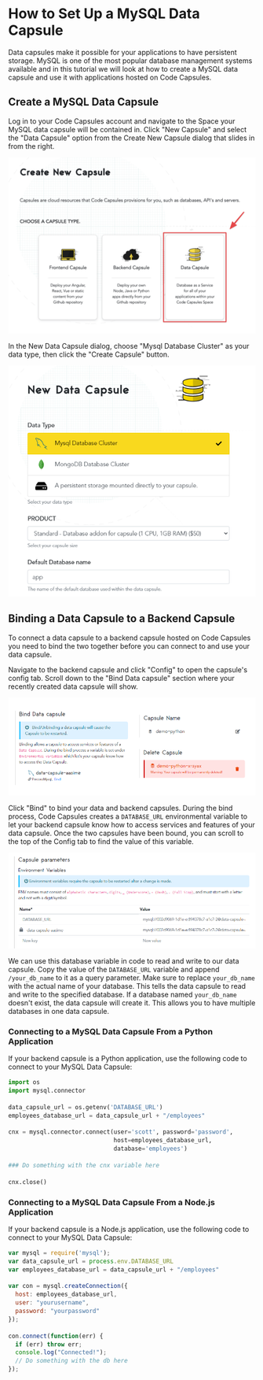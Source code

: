 # How to Set Up a MySQL Data Capsule

Data capsules make it possible for your applications to have persistent storage. MySQL is one of the most popular database management systems available and in this tutorial we will look at how to create a MySQL data capsule and use it with applications hosted on Code Capsules.

## Create a MySQL Data Capsule

Log in to your Code Capsules account and navigate to the Space your MySQL data capsule will be contained in. Click "New Capsule" and select the "Data Capsule" option from the Create New Capsule dialog that slides in from the right. 

![Create Data Capsule](../assets/reference/create-data-capsule.png)

In the New Data Capsule dialog, choose "Mysql Database Cluster" as your data type, then click the "Create Capsule" button. 

![MySQL Database Cluster](../assets/reference/mysql-database-cluster.png)  

## Binding a Data Capsule to a Backend Capsule

To connect a data capsule to a backend capsule hosted on Code Capsules you need to bind the two together before you can connect to and use your data capsule. 

Navigate to the backend capsule and click "Config" to open the capsule's config tab. Scroll down to the "Bind Data capsule" section where your recently created data capsule will show.

![Bind Data Capsule](../assets/reference/bind-mysql-data-capsule.png)

Click "Bind" to bind your data and backend capsules. During the bind process, Code Capsules creates a `DATABASE_URL` environmental variable to let your backend capsule know how to access services and features of your data capsule. Once the two capsules have been bound, you can scroll to the top of the Config tab to find the value of this variable. 

![Database url environment variable](../assets/reference/mysql-environment-variable.png)

We can use this database variable in code to read and write to our data capsule. Copy the value of the `DATABASE_URL` variable and append `/your_db_name` to it as a query parameter. Make sure to replace `your_db_name` with the actual name of your database. This tells the data capsule to read and write to the specified database. If a database named `your_db_name` doesn't exist, the data capsule will create it. This allows you to have multiple databases in one data capsule.

### Connecting to a MySQL Data Capsule From a Python Application 

If your backend capsule is a Python application, use the following code to connect to your MySQL Data Capsule:

```python
import os
import mysql.connector

data_capsule_url = os.getenv('DATABASE_URL')
employees_database_url = data_capsule_url + "/employees"

cnx = mysql.connector.connect(user='scott', password='password',
                              host=employees_database_url,
                              database='employees')

### Do something with the cnx variable here

cnx.close()

```

### Connecting to a MySQL Data Capsule From a Node.js Application 

If your backend capsule is a Node.js application, use the following code to connect to your MySQL Data Capsule:

```js
var mysql = require('mysql');
var data_capsule_url = process.env.DATABASE_URL
var employees_database_url = data_capsule_url + "/employees"

var con = mysql.createConnection({
  host: employees_database_url,
  user: "yourusername",
  password: "yourpassword"
});

con.connect(function(err) {
  if (err) throw err;
  console.log("Connected!");
  // Do something with the db here
});

```